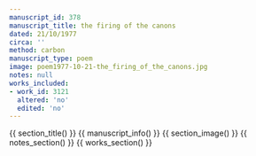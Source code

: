 ```yaml
---
manuscript_id: 378
manuscript_title: the firing of the canons
dated: 21/10/1977
circa: ''
method: carbon
manuscript_type: poem
image: poem1977-10-21-the_firing_of_the_canons.jpg
notes: null
works_included:
- work_id: 3121
  altered: 'no'
  edited: 'no'
---
```


{{ section_title() }}
{{ manuscript_info() }}
{{ section_image() }}
{{ notes_section() }}
{{ works_section() }}
